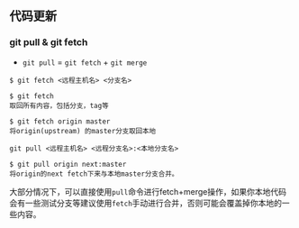 ## 代码更新

### git pull & git fetch

* `git pull` = `git fetch` + `git merge`

`$ git fetch <远程主机名> <分支名>`

```
$ git fetch
取回所有内容，包括分支，tag等

$ git fetch origin master
将origin(upstream) 的master分支取回本地
```


`git pull <远程主机名> <远程分支名>:<本地分支名>`

```
$ git pull origin next:master
将origin的next fetch下来与本地master分支合并。
```

大部分情况下，可以直接使用`pull`命令进行fetch+merge操作，如果你本地代码会有一些测试分支等建议使用`fetch`手动进行合并，否则可能会覆盖掉你本地的一些内容。


